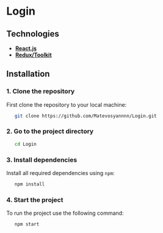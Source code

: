 # Login
## Technologies
+ **[React.js](https://react.dev/)**
+ **[Redux/Toolkit](https://redux-toolkit.js.org/)**

## Installation
### 1.  Clone the repository

First clone the repository to your local machine:

```bash
   git clone https://github.com/Matevosyannnn/Login.git
```
### 2.  Go to the project directory

```bash
   cd Login
```
### 3. Install dependencies
Install all required dependencies using `npm`:
```bash
   npm install
```
### 4. Start the project
To run the project use the following command:
```bash
   npm start
```
